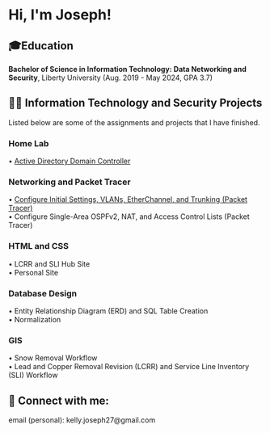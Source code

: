 <h1>Hi, I'm Joseph!</h1>

<h2>🎓Education</h2>
<b>Bachelor of Science in Information Technology: Data Networking and Security</b>, Liberty University (Aug. 2019 - May 2024, GPA 3.7)

<h2>👨‍💻 Information Technology and Security Projects</h2>
Listed below are some of the assignments and projects that I have finished.
<h3>Home Lab</h3>
• <a href="https://github.com/ImJKelly/ADDC_Lab/tree/main">Active Directory Domain Controller</a>

<h3>Networking and Packet Tracer</h3>
• <a href="https://github.com/ImJKelly/EtherChannle_InterVlan--Lab/tree/main">Configure Initial Settings, VLANs, EtherChannel, and Trunking (Packet Tracer)</a></br>
• Configure Single-Area OSPFv2, NAT, and Access Control Lists (Packet Tracer)

<h3>HTML and CSS</h3>
• LCRR and SLI Hub Site</br>
• Personal Site

<h3>Database Design</h3>
• Entity Relationship Diagram (ERD) and SQL Table Creation</br>
• Normalization

<h3>GIS</h3>
• Snow Removal Workflow</br>
• Lead and Copper Removal Revision (LCRR) and Service Line Inventory (SLI) Workflow
  
<h2> 🤳 Connect with me:</h2>
email (personal): kelly.joseph27@gmail.com </br>

